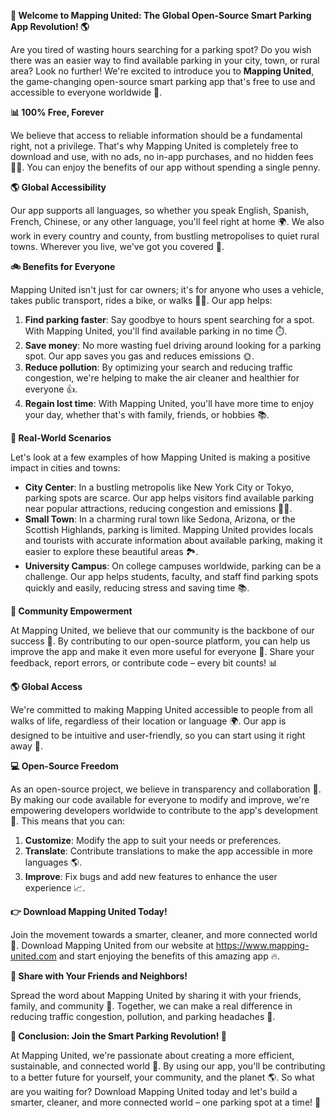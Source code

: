 **🚀 Welcome to Mapping United: The Global Open-Source Smart Parking App Revolution! 🌎**

Are you tired of wasting hours searching for a parking spot? Do you wish there was an easier way to find available parking in your city, town, or rural area? Look no further! We're excited to introduce you to **Mapping United**, the game-changing open-source smart parking app that's free to use and accessible to everyone worldwide 🌟.

**📊 100% Free, Forever**

We believe that access to reliable information should be a fundamental right, not a privilege. That's why Mapping United is completely free to download and use, with no ads, no in-app purchases, and no hidden fees 🙅‍♂️. You can enjoy the benefits of our app without spending a single penny.

**🌎 Global Accessibility**

Our app supports all languages, so whether you speak English, Spanish, French, Chinese, or any other language, you'll feel right at home 🌍. We also work in every country and county, from bustling metropolises to quiet rural towns. Wherever you live, we've got you covered 📍.

**🚲 Benefits for Everyone**

Mapping United isn't just for car owners; it's for anyone who uses a vehicle, takes public transport, rides a bike, or walks 🚴‍♀️. Our app helps:

1. **Find parking faster**: Say goodbye to hours spent searching for a spot. With Mapping United, you'll find available parking in no time ⏱️.
2. **Save money**: No more wasting fuel driving around looking for a parking spot. Our app saves you gas and reduces emissions 🌞.
3. **Reduce pollution**: By optimizing your search and reducing traffic congestion, we're helping to make the air cleaner and healthier for everyone 👍.
4. **Regain lost time**: With Mapping United, you'll have more time to enjoy your day, whether that's with family, friends, or hobbies 📚.

**👥 Real-World Scenarios**

Let's look at a few examples of how Mapping United is making a positive impact in cities and towns:

* **City Center**: In a bustling metropolis like New York City or Tokyo, parking spots are scarce. Our app helps visitors find available parking near popular attractions, reducing congestion and emissions 🚶‍♀️.
* **Small Town**: In a charming rural town like Sedona, Arizona, or the Scottish Highlands, parking is limited. Mapping United provides locals and tourists with accurate information about available parking, making it easier to explore these beautiful areas 🏞️.
* **University Campus**: On college campuses worldwide, parking can be a challenge. Our app helps students, faculty, and staff find parking spots quickly and easily, reducing stress and saving time 📚.

**🌟 Community Empowerment**

At Mapping United, we believe that our community is the backbone of our success 💪. By contributing to our open-source platform, you can help us improve the app and make it even more useful for everyone 🤝. Share your feedback, report errors, or contribute code – every bit counts! 📊

**🌎 Global Access**

We're committed to making Mapping United accessible to people from all walks of life, regardless of their location or language 🌍. Our app is designed to be intuitive and user-friendly, so you can start using it right away 🚀.

**💻 Open-Source Freedom**

As an open-source project, we believe in transparency and collaboration 🤝. By making our code available for everyone to modify and improve, we're empowering developers worldwide to contribute to the app's development 🔧. This means that you can:

1. **Customize**: Modify the app to suit your needs or preferences.
2. **Translate**: Contribute translations to make the app accessible in more languages 🌎.
3. **Improve**: Fix bugs and add new features to enhance the user experience 📈.

**👉 Download Mapping United Today!**

Join the movement towards a smarter, cleaner, and more connected world 🌟. Download Mapping United from our website at https://www.mapping-united.com and start enjoying the benefits of this amazing app 🔥.

**💬 Share with Your Friends and Neighbors!**

Spread the word about Mapping United by sharing it with your friends, family, and community 👫. Together, we can make a real difference in reducing traffic congestion, pollution, and parking headaches 🌈.

**🎉 Conclusion: Join the Smart Parking Revolution! 🚀**

At Mapping United, we're passionate about creating a more efficient, sustainable, and connected world 🌟. By using our app, you'll be contributing to a better future for yourself, your community, and the planet 🌎. So what are you waiting for? Download Mapping United today and let's build a smarter, cleaner, and more connected world – one parking spot at a time! 🚀